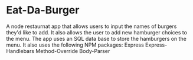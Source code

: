 # Eat-Da-Burger
A node restaurnat app that allows users to input the  names of burgers they'd like to add.   It also allows the user to add new hamburger choices to the menu.
The app uses an SQL data base to store the hamburgers on the menu.  It also uses the following NPM packages:
 Express
 Express-Handlebars
 Method-Override
 Body-Parser

